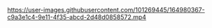 

https://user-images.githubusercontent.com/101269445/164980367-c9a3e1c4-9e11-4f35-abcd-2d48d0858572.mp4

